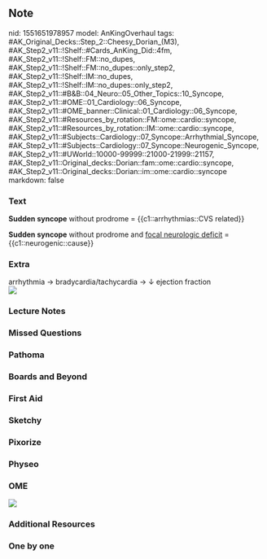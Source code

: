 ## Note
nid: 1551651978957
model: AnKingOverhaul
tags: #AK_Original_Decks::Step_2::Cheesy_Dorian_(M3), #AK_Step2_v11::!Shelf::#Cards_AnKing_Did::4fm, #AK_Step2_v11::!Shelf::FM::no_dupes, #AK_Step2_v11::!Shelf::FM::no_dupes::only_step2, #AK_Step2_v11::!Shelf::IM::no_dupes, #AK_Step2_v11::!Shelf::IM::no_dupes::only_step2, #AK_Step2_v11::#B&B::04_Neuro::05_Other_Topics::10_Syncope, #AK_Step2_v11::#OME::01_Cardiology::06_Syncope, #AK_Step2_v11::#OME_banner::Clinical::01_Cardiology::06_Syncope, #AK_Step2_v11::#Resources_by_rotation::FM::ome::cardio::syncope, #AK_Step2_v11::#Resources_by_rotation::IM::ome::cardio::syncope, #AK_Step2_v11::#Subjects::Cardiology::07_Syncope::Arrhythmial_Syncope, #AK_Step2_v11::#Subjects::Cardiology::07_Syncope::Neurogenic_Syncope, #AK_Step2_v11::#UWorld::10000-99999::21000-21999::21157, #AK_Step2_v11::Original_decks::Dorian::fam::ome::cardio::syncope, #AK_Step2_v11::Original_decks::Dorian::im::ome::cardio::syncope
markdown: false

### Text
<b>Sudden syncope</b> without prodrome = {{c1::arrhythmias::CVS
related}}
<div>
  <b>Sudden syncope</b> without prodrome and <u>focal neurologic
  deficit</u> = {{c1::neurogenic::cause}}
</div>

### Extra
<div>
  arrhythmia → bradycardia/tachycardia → ↓ ejection fraction
</div><img src="paste-622770258426.jpg">

### Lecture Notes


### Missed Questions


### Pathoma


### Boards and Beyond


### First Aid


### Sketchy


### Pixorize


### Physeo


### OME
<div class="ome-widget">
  <a href=
  "https://onlinemeded.org/spa/cardiology/syncope/acquire?ref=anki">
  <img src="_OME_AnkiFlashcards_Lesson_1.png"></a>
</div>

### Additional Resources


### One by one

